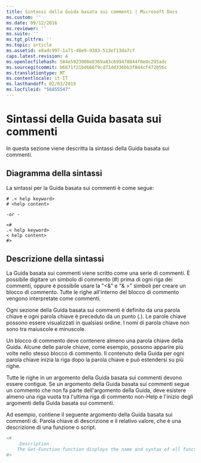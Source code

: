 ```yaml
---
title: Sintassi della Guida basata sui commenti | Microsoft Docs
ms.custom: ''
ms.date: 09/12/2016
ms.reviewer: ''
ms.suite: ''
ms.tgt_pltfrm: ''
ms.topic: article
ms.assetid: e8adc997-1a71-48e9-9383-513ef13da7cf
caps.latest.revision: 4
ms.openlocfilehash: 584e5923008e8369a83c699478844f0e0c295adc
ms.sourcegitcommit: b6871f21bd666f9cd71dd336bb3f844cf472b56c
ms.translationtype: MT
ms.contentlocale: it-IT
ms.lasthandoff: 02/03/2019
ms.locfileid: "56855547"
---
```

# <a name="syntax-of-comment-based-help"></a>Sintassi della Guida basata sui commenti

In questa sezione viene descritta la sintassi della Guida basata sui commenti.

## <a name="syntax-diagram"></a>Diagramma della sintassi

 La sintassi per la Guida basata sui commenti è come segue:

```
# .< help keyword>
# <help content>

-or -

<#
.< help keyword>
< help content>
#>
```

## <a name="syntax-description"></a>Descrizione della sintassi

 La Guida basata sui commenti viene scritto come una serie di commenti. È possibile digitare un simbolo di commento (#) prima di ogni riga dei commenti, oppure è possibile usare la "\<&" e "& >" simboli per creare un blocco di commento. Tutte le righe all'interno del blocco di commento vengono interpretate come commenti.

 Ogni sezione della Guida basata sui commenti è definito da una parola chiave e ogni parola chiave è preceduto da un punto (.). Le parole chiave possono essere visualizzati in qualsiasi ordine. I nomi di parola chiave non sono tra maiuscole e minuscole.

 Un blocco di commento deve contenere almeno una parola chiave della Guida. Alcune delle parole chiave, come esempio, possono apparire più volte nello stesso blocco di commento. Il contenuto della Guida per ogni parola chiave inizia la riga dopo la parola chiave e può estendersi su più righe.

 Tutte le righe in un argomento della Guida basata sui commenti devono essere contigue. Se un argomento della Guida basata sui commenti segue un commento che non fa parte dell'argomento della Guida, deve esistere almeno una riga vuota tra l'ultima riga di commento non-Help e l'inizio degli argomenti della Guida basata sui commenti.

 Ad esempio, contiene il seguente argomento della Guida basata sui commenti di. Parola chiave di descrizione e il relativo valore, che è una descrizione di una funzione o script.

```powershell
<#
    .Description
    The Get-Function function displays the name and syntax of all functions in the session.
#>
```